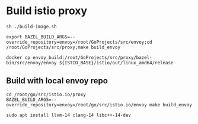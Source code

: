 # Build istio proxy

```shell
sh ./build-image.sh

export BAZEL_BUILD_ARGS=--override_repository=envoy=/root/GoProjects/src/envoy;cd /root/GoProjects/src/proxy;make build_envoy

docker cp envoy_build:/root/GoProjects/src/proxy/bazel-bin/src/envoy/envoy ${ISTIO_BASE}/istio/out/linux_amd64/release
```

## Build with local envoy repo

```shell
cd /root/go/src/istio.io/proxy
BAZEL_BUILD_ARGS=--override_repository=envoy=/root/go/src/istio.io/envoy make build_envoy

```


```console
sudo apt install llvm-14 clang-14 libc++-14-dev
```